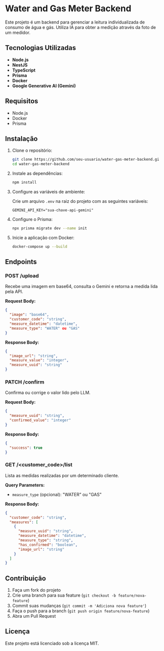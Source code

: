 # Water and Gas Meter Backend

Este projeto é um backend para gerenciar a leitura individualizada de consumo de água e gás. Utiliza IA para obter a medição através da foto de um medidor.

## Tecnologias Utilizadas

- **Node.js**
- **NestJS**
- **TypeScript**
- **Prisma**
- **Docker**
- **Google Generative AI (Gemini)**

## Requisitos

- Node.js
- Docker
- Prisma

## Instalação

1. Clone o repositório:

   ```bash
   git clone https://github.com/seu-usuario/water-gas-meter-backend.git
   cd water-gas-meter-backend
   ```

2. Instale as dependências:

   ```bash
   npm install
   ```

3. Configure as variáveis de ambiente:

   Crie um arquivo `.env` na raiz do projeto com as seguintes variáveis:

   ```env
   GEMINI_API_KEY="sua-chave-api-gemini"
   ```

4. Configure o Prisma:

   ```bash
   npx prisma migrate dev --name init
   ```

5. Inicie a aplicação com Docker:

   ```bash
   docker-compose up --build
   ```

## Endpoints

### POST /upload

Recebe uma imagem em base64, consulta o Gemini e retorna a medida lida pela API.

**Request Body:**

```json
{
  "image": "base64",
  "customer_code": "string",
  "measure_datetime": "datetime",
  "measure_type": "WATER" ou "GAS"
}
```

**Response Body:**

```json
{
  "image_url": "string",
  "measure_value": "integer",
  "measure_uuid": "string"
}
```

### PATCH /confirm

Confirma ou corrige o valor lido pelo LLM.

**Request Body:**

```json
{
  "measure_uuid": "string",
  "confirmed_value": "integer"
}
```

**Response Body:**

```json
{
  "success": true
}
```

### GET /<customer_code>/list

Lista as medidas realizadas por um determinado cliente.

**Query Parameters:**

- `measure_type` (opcional): "WATER" ou "GAS"

**Response Body:**

```json
{
  "customer_code": "string",
  "measures": [
    {
      "measure_uuid": "string",
      "measure_datetime": "datetime",
      "measure_type": "string",
      "has_confirmed": "boolean",
      "image_url": "string"
    }
  ]
}
```

## Contribuição

1. Faça um fork do projeto
2. Crie uma branch para sua feature (`git checkout -b feature/nova-feature`)
3. Commit suas mudanças (`git commit -m 'Adiciona nova feature'`)
4. Faça o push para a branch (`git push origin feature/nova-feature`)
5. Abra um Pull Request

## Licença

Este projeto está licenciado sob a licença MIT.
